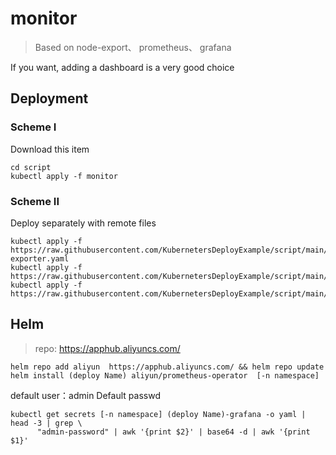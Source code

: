 # monitor

> Based on  node-export、 prometheus、 grafana

If you want, adding a dashboard is a very good choice

## Deployment

### Scheme I

Download this item

```shell
cd script 
kubectl apply -f monitor
```

### Scheme II

Deploy separately with remote files

```shell
kubectl apply -f https://raw.githubusercontent.com/KubernetersDeployExample/script/main/monitor/node-exporter.yaml
kubectl apply -f https://raw.githubusercontent.com/KubernetersDeployExample/script/main/monitor/prometheus.yaml
kubectl apply -f https://raw.githubusercontent.com/KubernetersDeployExample/script/main/monitor/grafana.yaml
```

## Helm

> repo: https://apphub.aliyuncs.com/

```shell
helm repo add aliyun  https://apphub.aliyuncs.com/ && helm repo update 
helm install (deploy Name) aliyun/prometheus-operator  [-n namespace]
```

default user：admin 
Default passwd

```shell
kubectl get secrets [-n namespace] (deploy Name)-grafana -o yaml |  head -3 | grep \
      "admin-password" | awk '{print $2}' | base64 -d | awk '{print $1}'
```

